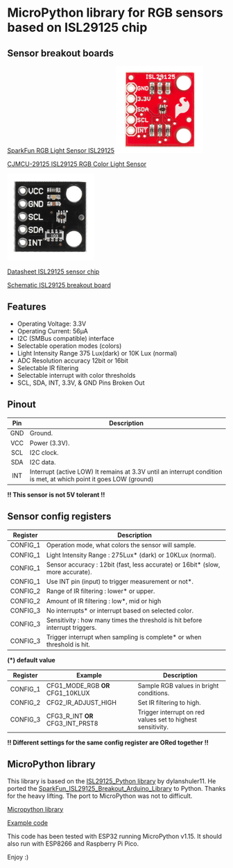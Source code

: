 # MicroPython library for RGB sensors based on ISL29125 chip

## Sensor breakout boards

[SparkFun RGB Light Sensor ISL29125](https://www.sparkfun.com/products/12829)
![SparkFun](images/sparkfun_ISL29125.jpg)

[CJMCU-29125 ISL29125 RGB Color Light Sensor](https://www.banggood.com/CJMCU-29125-ISL29125-RGB-Color-Light-Sensor-Red-Green-Blue-Three-color-Light-Sensor-Module-p-1236412.html?cur_warehouse=CN)

![CJMCU-29125](images/cjmcu-19125.jpg)

[Datasheet ISL29125 sensor chip](resources/isl29125_datasheet.pdf)

[Schematic ISL29125 breakout board](resources/ISL29125_Breakout-v10.pdf)


## Features
* Operating Voltage: 3.3V
* Operating Current: 56µA
* I2C (SMBus compatible) interface
* Selectable operation modes (colors) 
* Light Intensity Range 375 Lux(dark) or 10K Lux (normal)
* ADC Resolution accuracy 12bit or 16bit
* Selectable IR filtering
* Selectable interrupt with color thresholds
* SCL, SDA, INT, 3.3V, & GND Pins Broken Out

## Pinout
Pin|Description
:--:|-----------
GND|Ground.
VCC|Power (3.3V).
SCL|I2C clock.
SDA|I2C data.
INT|Interrupt (active LOW) It remains at 3.3V until an interrupt condition is met, at which point it goes LOW (ground)

__!! This sensor is not 5V tolerant !!__

## Sensor config registers
Register|Description
:------:|-----------
CONFIG_1|Operation mode, what colors the sensor will sample.
CONFIG_1|Light Intensity Range : 275Lux* (dark) or 10KLux (normal).
CONFIG_1|Sensor accuracy : 12bit (fast, less accurate) or 16bit* (slow, more accurate).
CONFIG_1|Use INT pin (input) to trigger measurement or not*.
CONFIG_2|Range of IR filtering : lower* or upper.
CONFIG_2|Amount of IR filtering : low*, mid or high
CONFIG_3|No interrupts* or interrupt based on selected color.
CONFIG_3|Sensitivity : how many times the threshold is hit before interrupt triggers.
CONFIG_3|Trigger interrupt when sampling is complete* or when threshold is hit.

__(*) default value__

Register|Example|Description
:------:|-----------|-----------
CONFIG_1|CFG1_MODE_RGB __OR__ CFG1_10KLUX|Sample RGB values in bright conditions.
CONFIG_2|CFG2_IR_ADJUST_HIGH|Set IR filtering to high.
CONFIG_3|CFG3_R_INT __OR__ CFG3_INT_PRST8|Trigger interrupt on red values set to highest sensitivity.

__!! Different settings for the same config register are ORed together !!__

## MicroPython library

This library is based on the [ISL29125_Python library](https://github.com/dylanshuler11/ISL29125_Python) by dylanshuler11. 
He ported the  [SparkFun_ISL29125_Breakout_Arduino_Library](https://github.com/sparkfun/SparkFun_ISL29125_Breakout_Arduino_Library) to Python. Thanks for the heavy lifting. The port to MicroPython was not to difficult.

[Micropython library](isl29125.py)

[Example code](test_isl29125.py)

This code has been tested with ESP32 running MicroPython v1.15. It should also run with ESP8266 and Raspberry Pi Pico.

Enjoy :)
